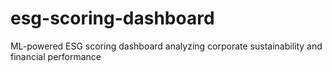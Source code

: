 # esg-scoring-dashboard
ML-powered ESG scoring dashboard analyzing corporate sustainability and financial performance
